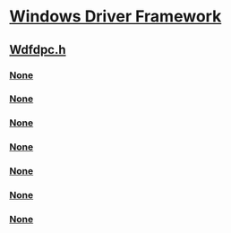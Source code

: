 # [Windows Driver Framework](../_wdf/index.md)
## [Wdfdpc.h](index.md)
### [None](../wdfdpc/nf-wdfdpc-wdfdpccancel.md)
### [None](../wdfdpc/nf-wdfdpc-wdfdpccreate.md)
### [None](../wdfdpc/nf-wdfdpc-wdfdpcenqueue.md)
### [None](../wdfdpc/nf-wdfdpc-wdfdpcgetparentobject.md)
### [None](../wdfdpc/nf-wdfdpc-wdfdpcwdmgetdpc.md)
### [None](../wdfdpc/nf-wdfdpc-wdf_dpc_config_init.md)
### [None](../wdfdpc/ns-wdfdpc-_wdf_dpc_config.md)

